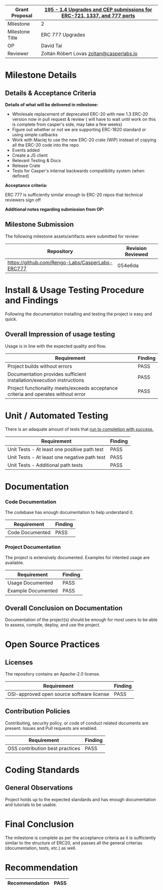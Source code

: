 Grant Proposal | [195 - 1.4 Upgrades and CEP submissions for ERC-721, 1337, and 777 ports](https://portal.devxdao.com/public-proposals/195)
------------ | -------------
Milestone | 2
Milestone Title | ERC 777 Upgrades
OP | David Tai
Reviewer | Zoltán Róbert Lovas <zoltan@casperlabs.io>

# Milestone Details

## Details & Acceptance Criteria

**Details of what will be delivered in milestone:**

- Wholesale replacement of deprecated ERC-20 with new 1.3 ERC-20 version now in pull request & review ( will have to wait until work on this is complete from casper's side, may take a few weeks)
- Figure out whether or not we are supporting ERC-1820 standard or using simple callbacks
- Work with Maciej to use the new ERC-20 crate (WIP) instead of copying all the ERC-20 code into the repo
- Events added
- Create a JS client
- Relevant Testing & Docs
- Release Crate
- Tests for Casper's internal backwards compatibility system (when defined)

**Acceptance criteria:**

ERC 777 is sufficiently similar enough to ERC-20 repos that technical reviewers sign off

**Additional notes regarding submission from OP:**

## Milestone Submission

The following milestone assets/artifacts were submitted for review:

Repository | Revision Reviewed
------------ | -------------
https://github.com/Rengo-Labs/CasperLabs-ERC777 | 054e6da


# Install & Usage Testing Procedure and Findings

Following the documentation installing and testing the project is easy and quick.

## Overall Impression of usage testing

Usage is in line with the expected quality and flow.

Requirement | Finding
------------ | -------------
Project builds without errors | PASS
Documentation provides sufficient installation/execution instructions | PASS
Project functionality meets/exceeds acceptance criteria and operates without error | PASS

# Unit / Automated Testing

There is an adaquate amount of tests that [run to completion with success.](assets/tests.md)

Requirement | Finding
------------ | -------------
Unit Tests - At least one positive path test | PASS
Unit Tests - At least one negative path test | PASS
Unit Tests - Additional path tests | PASS

# Documentation

### Code Documentation

The codebase has enough documentation to help understand it.

Requirement | Finding
------------ | -------------
Code Documented | PASS

### Project Documentation

The project is extensively documented. Examples for intented usage are available.

Requirement | Finding
------------ | -------------
Usage Documented | PASS
Example Documented | PASS

## Overall Conclusion on Documentation

Documentation of the project(s) should be enough for most users to be able to assess, compile, deploy, and use the project.

# Open Source Practices

## Licenses

The repository contains an Apache-2.0 license.

Requirement | Finding
------------ | -------------
OSI-approved open source software license | PASS

## Contribution Policies

Contributing, security policy, or code of conduct related documents are present. 
Issues and Pull requests are enabled.

Requirement | Finding
------------ | -------------
OSS contribution best practices | PASS

# Coding Standards

## General Observations

Project holds up to the expected standards and has enough documentation and tutorials to be usable.

# Final Conclusion

The milestone is complete as per the acceptance criteria as it is sufficiently similar to the structure of ERC20, and passes all the general criterias (documentation, tests, etc.) as well. 

# Recommendation

Recommendation | PASS
------------ | -------------
